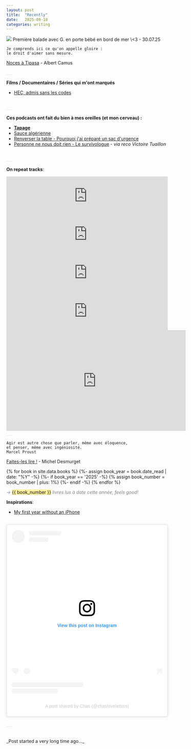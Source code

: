 ```yaml
---
layout: post
title:  "Recently"
date:   2025-09-18
categories: writing
---
```


<picture>
    <source srcset="https://live.staticflickr.com/65535/54693103019_094e998c83_4k.jpg"
            media="(min-width: 800px)">
    <img src="https://live.staticflickr.com/65535/54693103019_094e998c83_4k.jpg"/>
</picture>
<a style='color:#e6e6e6;'></a>
<a class="post-meta">Première balade avec G. en porte bébé en bord de mer \<3 - 30.07.25</a>
<br> 

```
Je comprends ici ce qu'on appelle gloire : 
le droit d'aimer sans mesure.
```
<a class="post-meta"><ins>Noces à Tipasa</ins> - Albert Camus</a>

<a style='color:#e6e6e6;'>___</a>
<br>

**Films / Documentaires / Séries qui m'ont marqués**
- [HEC, admis sans les codes](https://www.arte.tv/fr/videos/115580-000-A/hec-admis-sans-les-codes/)
<br>
<a style='color:#e6e6e6;'>___</a>
<br>

**Ces podcasts ont fait du bien à mes oreilles (et mon cerveau) :**<br>
- [**Tapage**]()<br>
- [Sauce algérienne](https://open.spotify.com/show/4D9P8ut1aOfjUqF8XoQeSB)
- [Renverser la table - Pourquoi j'ai préparé un sac d'urgence]()
- [Personne ne nous doit rien - Le survivologue](https://www.survivologue.org/podcast/35-personne-ne-nous-doit-rien/) - _via reco Victoire Tuaillon_

<br>
<a style='color:#e6e6e6;'>___</a>
<br>

**On repeat tracks**:<br>
 <iframe style="border: 0; width: 100%; height: 120px;" src="https://bandcamp.com/EmbeddedPlayer/album=2331614002/size=large/bgcol=ffffff/linkcol=e99708/tracklist=false/artwork=small/transparent=true/" seamless><a href="https://elmichelsaffair.bandcamp.com/album/24-hr-sports">24 Hr Sports by El Michels Affair</a></iframe>

<br>
<iframe style="border: 0; width: 100%; height: 120px;" src="https://bandcamp.com/EmbeddedPlayer/album=879261375/size=large/bgcol=ffffff/linkcol=e99708/tracklist=false/artwork=small/track=680776142/transparent=true/" seamless><a href="https://authorsrecording.bandcamp.com/album/rap-album-two">Rap Album Two by Jonwayne</a></iframe>

<br>
<iframe style="border: 0; width: 100%; height: 120px;" src="https://bandcamp.com/EmbeddedPlayer/album=1607963955/size=large/bgcol=ffffff/linkcol=e99708/tracklist=false/artwork=small/track=11050617/transparent=true/" seamless><a href="https://youthlagoon.bandcamp.com/album/the-year-of-hibernation">The Year of Hibernation by Youth Lagoon</a></iframe>

<br>
<iframe style="border: 0; width: 100%; height: 120px;" src="https://bandcamp.com/EmbeddedPlayer/album=3152318513/size=large/bgcol=ffffff/linkcol=e99708/tracklist=false/artwork=small/track=2626645954/transparent=true/" seamless><a href="https://saultglobal.bandcamp.com/album/untitled-god">UNTITLED (God) by SAULT</a></iframe>

<br>
<iframe width="560" height="315" src="https://www.youtube.com/embed/UeSDvg5xsWI?si=Z5mtto1QlD43K4VQ" title="YouTube video player" frameborder="0" allow="accelerometer; autoplay; clipboard-write; encrypted-media; gyroscope; picture-in-picture; web-share" referrerpolicy="strict-origin-when-cross-origin" allowfullscreen></iframe>


<br>
<a style='color:#e6e6e6;'>___</a>
<br>

```
Agir est autre chose que parler, même avec éloquence, 
et penser, même avec ingéniosité. 
Marcel Proust
```
<a class="post-meta"><u>Faites-les lire !</u> - Michel Desmurget</a>


{% for book in site.data.books %}
{%- assign book_year = book.date_read | date: "%Y" -%}
    {%- if book_year == '2025' -%}
        {% assign book_number = book_number | plus: 1%}
    {%- endif -%}
{% endfor %}

<span class="post-meta" style='color: #828282; font-style: italic;'>→ </span><span class='post-meta' style='background-color:#FFEF9E; font-style: bold'>{{ book_number }}</span><span class="post-meta" style='color: #828282; font-style: italic;'> livres lus à date cette année, feels good!</span>


**Inspirations**:<br>
- [My first year without an iPhone](https://ktklp.substack.com/p/my-first-year-without-an-iphone)
<br>

<blockquote class="instagram-media" data-instgrm-captioned data-instgrm-permalink="https://www.instagram.com/p/DO4AiN4jq6D/?utm_source=ig_embed&amp;utm_campaign=loading" data-instgrm-version="14" style=" background:#FFF; border:0; border-radius:3px; box-shadow:0 0 1px 0 rgba(0,0,0,0.5),0 1px 10px 0 rgba(0,0,0,0.15); margin: 1px; max-width:540px; min-width:326px; padding:0; width:99.375%; width:-webkit-calc(100% - 2px); width:calc(100% - 2px);"><div style="padding:16px;"> <a href="https://www.instagram.com/p/DO4AiN4jq6D/?utm_source=ig_embed&amp;utm_campaign=loading" style=" background:#FFFFFF; line-height:0; padding:0 0; text-align:center; text-decoration:none; width:100%;" target="_blank"> <div style=" display: flex; flex-direction: row; align-items: center;"> <div style="background-color: #F4F4F4; border-radius: 50%; flex-grow: 0; height: 40px; margin-right: 14px; width: 40px;"></div> <div style="display: flex; flex-direction: column; flex-grow: 1; justify-content: center;"> <div style=" background-color: #F4F4F4; border-radius: 4px; flex-grow: 0; height: 14px; margin-bottom: 6px; width: 100px;"></div> <div style=" background-color: #F4F4F4; border-radius: 4px; flex-grow: 0; height: 14px; width: 60px;"></div></div></div><div style="padding: 19% 0;"></div> <div style="display:block; height:50px; margin:0 auto 12px; width:50px;"><svg width="50px" height="50px" viewBox="0 0 60 60" version="1.1" xmlns="https://www.w3.org/2000/svg" xmlns:xlink="https://www.w3.org/1999/xlink"><g stroke="none" stroke-width="1" fill="none" fill-rule="evenodd"><g transform="translate(-511.000000, -20.000000)" fill="#000000"><g><path d="M556.869,30.41 C554.814,30.41 553.148,32.076 553.148,34.131 C553.148,36.186 554.814,37.852 556.869,37.852 C558.924,37.852 560.59,36.186 560.59,34.131 C560.59,32.076 558.924,30.41 556.869,30.41 M541,60.657 C535.114,60.657 530.342,55.887 530.342,50 C530.342,44.114 535.114,39.342 541,39.342 C546.887,39.342 551.658,44.114 551.658,50 C551.658,55.887 546.887,60.657 541,60.657 M541,33.886 C532.1,33.886 524.886,41.1 524.886,50 C524.886,58.899 532.1,66.113 541,66.113 C549.9,66.113 557.115,58.899 557.115,50 C557.115,41.1 549.9,33.886 541,33.886 M565.378,62.101 C565.244,65.022 564.756,66.606 564.346,67.663 C563.803,69.06 563.154,70.057 562.106,71.106 C561.058,72.155 560.06,72.803 558.662,73.347 C557.607,73.757 556.021,74.244 553.102,74.378 C549.944,74.521 548.997,74.552 541,74.552 C533.003,74.552 532.056,74.521 528.898,74.378 C525.979,74.244 524.393,73.757 523.338,73.347 C521.94,72.803 520.942,72.155 519.894,71.106 C518.846,70.057 518.197,69.06 517.654,67.663 C517.244,66.606 516.755,65.022 516.623,62.101 C516.479,58.943 516.448,57.996 516.448,50 C516.448,42.003 516.479,41.056 516.623,37.899 C516.755,34.978 517.244,33.391 517.654,32.338 C518.197,30.938 518.846,29.942 519.894,28.894 C520.942,27.846 521.94,27.196 523.338,26.654 C524.393,26.244 525.979,25.756 528.898,25.623 C532.057,25.479 533.004,25.448 541,25.448 C548.997,25.448 549.943,25.479 553.102,25.623 C556.021,25.756 557.607,26.244 558.662,26.654 C560.06,27.196 561.058,27.846 562.106,28.894 C563.154,29.942 563.803,30.938 564.346,32.338 C564.756,33.391 565.244,34.978 565.378,37.899 C565.522,41.056 565.552,42.003 565.552,50 C565.552,57.996 565.522,58.943 565.378,62.101 M570.82,37.631 C570.674,34.438 570.167,32.258 569.425,30.349 C568.659,28.377 567.633,26.702 565.965,25.035 C564.297,23.368 562.623,22.342 560.652,21.575 C558.743,20.834 556.562,20.326 553.369,20.18 C550.169,20.033 549.148,20 541,20 C532.853,20 531.831,20.033 528.631,20.18 C525.438,20.326 523.257,20.834 521.349,21.575 C519.376,22.342 517.703,23.368 516.035,25.035 C514.368,26.702 513.342,28.377 512.574,30.349 C511.834,32.258 511.326,34.438 511.181,37.631 C511.035,40.831 511,41.851 511,50 C511,58.147 511.035,59.17 511.181,62.369 C511.326,65.562 511.834,67.743 512.574,69.651 C513.342,71.625 514.368,73.296 516.035,74.965 C517.703,76.634 519.376,77.658 521.349,78.425 C523.257,79.167 525.438,79.673 528.631,79.82 C531.831,79.965 532.853,80.001 541,80.001 C549.148,80.001 550.169,79.965 553.369,79.82 C556.562,79.673 558.743,79.167 560.652,78.425 C562.623,77.658 564.297,76.634 565.965,74.965 C567.633,73.296 568.659,71.625 569.425,69.651 C570.167,67.743 570.674,65.562 570.82,62.369 C570.966,59.17 571,58.147 571,50 C571,41.851 570.966,40.831 570.82,37.631"></path></g></g></g></svg></div><div style="padding-top: 8px;"> <div style=" color:#3897f0; font-family:Arial,sans-serif; font-size:14px; font-style:normal; font-weight:550; line-height:18px;">View this post on Instagram</div></div><div style="padding: 12.5% 0;"></div> <div style="display: flex; flex-direction: row; margin-bottom: 14px; align-items: center;"><div> <div style="background-color: #F4F4F4; border-radius: 50%; height: 12.5px; width: 12.5px; transform: translateX(0px) translateY(7px);"></div> <div style="background-color: #F4F4F4; height: 12.5px; transform: rotate(-45deg) translateX(3px) translateY(1px); width: 12.5px; flex-grow: 0; margin-right: 14px; margin-left: 2px;"></div> <div style="background-color: #F4F4F4; border-radius: 50%; height: 12.5px; width: 12.5px; transform: translateX(9px) translateY(-18px);"></div></div><div style="margin-left: 8px;"> <div style=" background-color: #F4F4F4; border-radius: 50%; flex-grow: 0; height: 20px; width: 20px;"></div> <div style=" width: 0; height: 0; border-top: 2px solid transparent; border-left: 6px solid #f4f4f4; border-bottom: 2px solid transparent; transform: translateX(16px) translateY(-4px) rotate(30deg)"></div></div><div style="margin-left: auto;"> <div style=" width: 0px; border-top: 8px solid #F4F4F4; border-right: 8px solid transparent; transform: translateY(16px);"></div> <div style=" background-color: #F4F4F4; flex-grow: 0; height: 12px; width: 16px; transform: translateY(-4px);"></div> <div style=" width: 0; height: 0; border-top: 8px solid #F4F4F4; border-left: 8px solid transparent; transform: translateY(-4px) translateX(8px);"></div></div></div> <div style="display: flex; flex-direction: column; flex-grow: 1; justify-content: center; margin-bottom: 24px;"> <div style=" background-color: #F4F4F4; border-radius: 4px; flex-grow: 0; height: 14px; margin-bottom: 6px; width: 224px;"></div> <div style=" background-color: #F4F4F4; border-radius: 4px; flex-grow: 0; height: 14px; width: 144px;"></div></div></a><p style=" color:#c9c8cd; font-family:Arial,sans-serif; font-size:14px; line-height:17px; margin-bottom:0; margin-top:8px; overflow:hidden; padding:8px 0 7px; text-align:center; text-overflow:ellipsis; white-space:nowrap;"><a href="https://www.instagram.com/p/DO4AiN4jq6D/?utm_source=ig_embed&amp;utm_campaign=loading" style=" color:#c9c8cd; font-family:Arial,sans-serif; font-size:14px; font-style:normal; font-weight:normal; line-height:17px; text-decoration:none;" target="_blank">A post shared by Chas (@chasloveletters)</a></p></div></blockquote>
<script async src="//www.instagram.com/embed.js"></script>

<br>
<a style='color:#e6e6e6;'>___</a>
<br>


<br>
<br>
<a class="post-meta">_Post started a very long time ago..._</a>